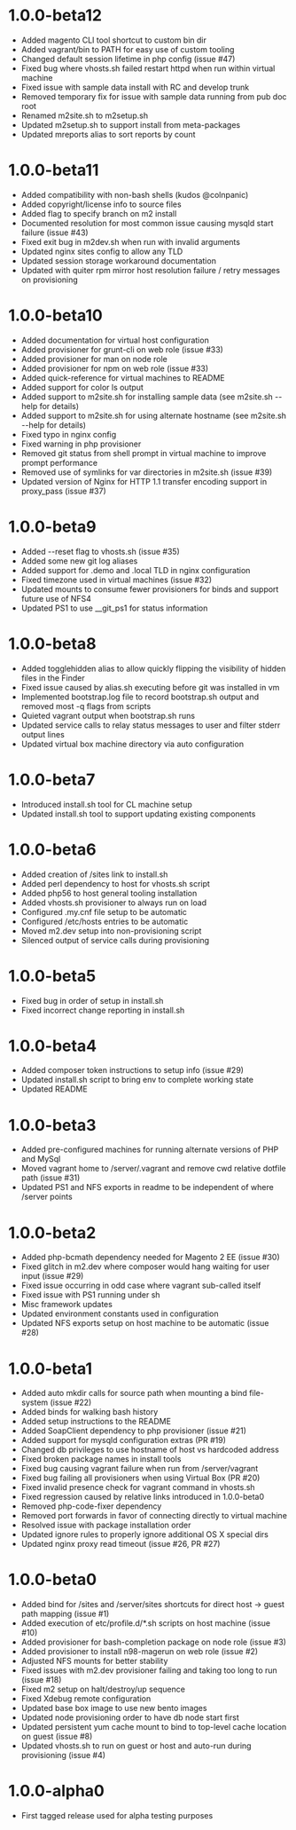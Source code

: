 1.0.0-beta12
===============

* Added magento CLI tool shortcut to custom bin dir
* Added vagrant/bin to PATH for easy use of custom tooling
* Changed default session lifetime in php config (issue #47)
* Fixed bug where vhosts.sh failed restart httpd when run within virtual machine
* Fixed issue with sample data install with RC and develop trunk
* Removed temporary fix for issue with sample data running from pub doc root
* Renamed m2site.sh to m2setup.sh
* Updated m2setup.sh to support install from meta-packages
* Updated mreports alias to sort reports by count

1.0.0-beta11
===============

* Added compatibility with non-bash shells (kudos @colnpanic)
* Added copyright/license info to source files
* Added flag to specify branch on m2 install
* Documented resolution for most common issue causing mysqld start failure (issue #43)
* Fixed exit bug in m2dev.sh when run with invalid arguments
* Updated nginx sites config to allow any TLD
* Updated session storage workaround documentation
* Updated with quiter rpm mirror host resolution failure / retry messages on provisioning

1.0.0-beta10
===============

* Added documentation for virtual host configuration
* Added provisioner for grunt-cli on web role (issue #33)
* Added provisioner for man on node role
* Added provisioner for npm on web role (issue #33)
* Added quick-reference for virtual machines to README
* Added support for color ls output
* Added support to m2site.sh for installing sample data (see m2site.sh --help for details)
* Added support to m2site.sh for using alternate hostname (see m2site.sh --help for details)
* Fixed typo in nginx config
* Fixed warning in php provisioner
* Removed git status from shell prompt in virtual machine to improve prompt performance
* Removed use of symlinks for var directories in m2site.sh (issue #39)
* Updated version of Nginx for HTTP 1.1 transfer encoding support in proxy_pass (issue #37)

1.0.0-beta9
===============

* Added --reset flag to vhosts.sh (issue #35)
* Added some new git log aliases
* Added support for .demo and .local TLD in nginx configuration
* Fixed timezone used in virtual machines (issue #32)
* Updated mounts to consume fewer provisioners for binds and support future use of NFS4
* Updated PS1 to use __git_ps1 for status information

1.0.0-beta8
===============

* Added togglehidden alias to allow quickly flipping the visibility of hidden files in the Finder
* Fixed issue caused by alias.sh executing before git was installed in vm
* Implemented bootstrap.log file to record bootstrap.sh output and removed most -q flags from scripts
* Quieted vagrant output when bootstrap.sh runs
* Updated service calls to relay status messages to user and filter stderr output lines
* Updated virtual box machine directory via auto configuration

1.0.0-beta7
===============

* Introduced install.sh tool for CL machine setup
* Updated install.sh tool to support updating existing components

1.0.0-beta6
===============

* Added creation of /sites link to install.sh
* Added perl dependency to host for vhosts.sh script
* Added php56 to host general tooling installation
* Added vhosts.sh provisioner to always run on load
* Configured .my.cnf file setup to be automatic
* Configured /etc/hosts entries to be automatic
* Moved m2.dev setup into non-provisioning script
* Silenced output of service calls during provisioning

1.0.0-beta5
===============

* Fixed bug in order of setup in install.sh
* Fixed incorrect change reporting in install.sh

1.0.0-beta4
===============

* Added composer token instructions to setup info (issue #29)
* Updated install.sh script to bring env to complete working state
* Updated README

1.0.0-beta3
===============

* Added pre-configured machines for running alternate versions of PHP and MySql
* Moved vagrant home to /server/.vagrant and remove cwd relative dotfile path (issue #31)
* Updated PS1 and NFS exports in readme to be independent of where /server points

1.0.0-beta2
===============

* Added php-bcmath dependency needed for Magento 2 EE (issue #30)
* Fixed glitch in m2.dev where composer would hang waiting for user input (issue #29)
* Fixed issue occurring in odd case where vagrant sub-called itself
* Fixed issue with PS1 running under sh
* Misc framework updates
* Updated environment constants used in configuration
* Updated NFS exports setup on host machine to be automatic (issue #28)

1.0.0-beta1
===============

* Added auto mkdir calls for source path when mounting a bind file-system (issue #22)
* Added binds for walking bash history
* Added setup instructions to the README
* Added SoapClient dependency to php provisioner (issue #21)
* Added support for mysqld configuration extras (PR #19)
* Changed db privileges to use hostname of host vs hardcoded address
* Fixed broken package names in install tools
* Fixed bug causing vagrant failure when run from /server/vagrant
* Fixed bug failing all provisioners when using Virtual Box (PR #20)
* Fixed invalid presence check for vagrant command in vhosts.sh
* Fixed regression caused by relative links introduced in 1.0.0-beta0
* Removed php-code-fixer dependency
* Removed port forwards in favor of connecting directly to virtual machine
* Resolved issue with package installation order
* Updated ignore rules to properly ignore additional OS X special dirs
* Updated nginx proxy read timeout (issue #26, PR #27)

1.0.0-beta0
===============

* Added bind for /sites and /server/sites shortcuts for direct host -> guest path mapping (issue #1)
* Added execution of etc/profile.d/*.sh scripts on host machine (issue #10)
* Added provisioner for bash-completion package on node role (issue #3)
* Added provisioner to install n98-magerun on web role (issue #2)
* Adjusted NFS mounts for better stability
* Fixed issues with m2.dev provisioner failing and taking too long to run (issue #18)
* Fixed m2 setup on halt/destroy/up sequence
* Fixed Xdebug remote configuration
* Updated base box image to use new bento images
* Updated node provisioning order to have db node start first
* Updated persistent yum cache mount to bind to top-level cache location on guest (issue #8)
* Updated vhosts.sh to run on guest or host and auto-run during provisioning (issue #4)

1.0.0-alpha0
===============

* First tagged release used for alpha testing purposes
